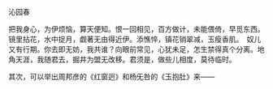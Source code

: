 沁园春

  

把我身心，为伊烦恼，算天便知。恨一回相见，百方做计，未能偎倚，早觅东西。镜里拈花，水中捉月，觑著无由得近伊。添憔悴，镇花销翠减，玉瘦香肌。　奴儿又有行期。你去即无妨，我共谁？向眼前常见，心犹未足，怎生禁得真个分离。地角天涯，我随君去，掘井为盟无改移。君须是，做些儿相度，莫待临时。

  

其次，可以举出周邦彦的《红窗迥》和杨旡咎的《玉抱肚》来——